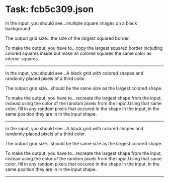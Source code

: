 # Task: fcb5c309.json

In the input, you should see...multiple square images on a black background.

The output grid size...the size of the largest squared border.

To make the output, you have to...copy the largest squared border including colored squares inside but make all colored squares the same color as interior squares.

---

In the input, you should see...A black grid with colored shapes and randomly placed pixels of a third color.

The output grid size...should be the same size as the largest colored shape.

To make the output, you have to...recreate the largest shape from the input, instead using the color of the random pixels from the input.Using that same color, fill in any random pixels that occured in the shape in the input, in the same position they are in in the input shape.

---

In the input, you should see...A black grid with colored shapes and randomly placed pixels of a third color.

The output grid size...should be the same size as the largest colored shape.

To make the output, you have to...recreate the largest shape from the input, instead using the color of the random pixels from the input.Using that same color, fill in any random pixels that occured in the shape in the input, in the same position they are in in the input shape.

---

